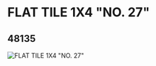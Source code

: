 # FLAT TILE 1X4 "NO. 27"
## 48135
![FLAT TILE 1X4 "NO. 27"](https://lc-www-live-s.legocdn.com/media/bricks/5/2/4212420.jpg)